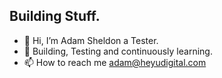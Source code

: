 ## Building Stuff. 

- 👋 Hi, I’m Adam Sheldon a Tester. 
- 🌱 Building, Testing and continuously learning. 
- 📫 How to reach me adam@heyudigital.com






